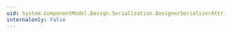```yaml
---
uid: System.ComponentModel.Design.Serialization.DesignerSerializerAttribute.SerializerBaseTypeName
internalonly: False
---
```


